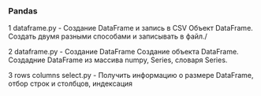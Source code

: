 ### Pandas

1 dataframe.py - Создание DataFrame и запись в CSV
    Объект DataFrame. Создать двумя разными способами и записывать в файл./

2 dataframe.py - Создание DataFrame 
   Создание объекта DataFrame. Создадние DataFrame из массива numpy, Series, словаря Series.

3 rows columns select.py - Получить информацию о размере DataFrame, отбор строк и столбцов, индексация

